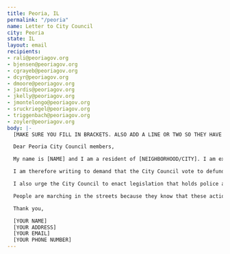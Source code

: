 ```yaml
---
title: Peoria, IL
permalink: "/peoria"
name: Letter to City Council
city: Peoria
state: IL
layout: email
recipients:
- rali@peoriagov.org
- bjensen@peoriagov.org
- cgrayeb@peoriagov.org
- dcyr@peoriagov.org
- dmoore@peoriagov.org
- jardis@peoriagov.org
- jkelly@peoriagov.org
- jmontelongo@peoriagov.org
- sruckriegel@peoriagov.org
- triggenbach@peoriagov.org
- zoyler@peoriagov.org
body: |-
  [MAKE SURE YOU FILL IN BRACKETS. ALSO ADD A LINE OR TWO SO THEY HAVE TO READ EACH MESSAGE]

  Dear Peoria City Council members,

  My name is [NAME] and I am a resident of [NEIGHBORHOOD/CITY]. I am extremely concerned with the City of Peoria’s inordinate investment in the Peoria Police Department (PPD) at the expense of critical youth, education, and health services. As demonstrated by ongoing peaceful protests, many Peoria residents are dismayed by the current conduct of the Peoria police.

  I am therefore writing to demand that the City Council vote to defund the PPD and reapportion those funds to support evidence-based programs and services that, unlike increased police presence, promote the well-being of citizens. It is concerning that the PPD on their website promotes "broken window" policing, which has been used to target Black Americans and has been shown to be ineffective at keeping our communities safe. The City of Peoria 2020 Budget dedicates 44% of the budget towards “Public Safety,” with 22% of the budget going to policing alone, while funding for the arts (9% of total budget), neighborhood livability (8%), and environmental health (17%) have been neglected. This is morally reprehensible.

  I also urge the City Council to enact legislation that holds police accountable and ensures they can no longer use lethal force against the residents of Peoria without consequence.

  People are marching in the streets because they know that these actions will result in a healthier, safer, more just society. I implore you to listen to the needs of your constituents and take immediate action to address their concerns.

  Thank you,

  [YOUR NAME]
  [YOUR ADDRESS]
  [YOUR EMAIL]
  [YOUR PHONE NUMBER]
---
```


